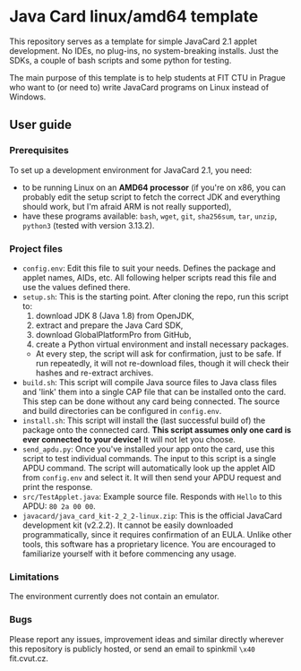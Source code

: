 # Java Card linux/amd64 template

This repository serves as a template for simple JavaCard 2.1 applet development. No IDEs, no plug-ins, no system-breaking installs. Just the SDKs, a couple of bash scripts and some python for testing.

The main purpose of this template is to help students at FIT CTU in Prague who want to (or need to) write JavaCard programs on Linux instead of Windows.

## User guide

### Prerequisites

To set up a development environment for JavaCard 2.1, you need:
- to be running Linux on an **AMD64 processor** (if you're on x86, you can probably edit the setup script to fetch the correct JDK and everything should work, but I'm afraid ARM is not really supported),
- have these programs available: `bash`, `wget`, `git`, `sha256sum`, `tar`, `unzip`, `python3` (tested with version 3.13.2).

### Project files

- `config.env`: Edit this file to suit your needs. Defines the package and applet names, AIDs, etc. All following helper scripts read this file and use the values defined there.
- `setup.sh`: This is the starting point. After cloning the repo, run this script to:
    1. download JDK 8 (Java 1.8) from OpenJDK,
    2. extract and prepare the Java Card SDK,
    3. download GlobalPlatformPro from GitHub,
    4. create a Python virtual environment and install necessary packages.
    - At every step, the script will ask for confirmation, just to be safe. If run repeatedly, it will not re-download files, though it will check their hashes and re-extract archives.
- `build.sh`: This script will compile Java source files to Java class files and 'link' them into a single CAP file that can be installed onto the card. This step can be done without any card being connected. The source and build directories can be configured in `config.env`.
- `install.sh`: This script will install the (last successful build of) the package onto the connected card. **This script assumes only one card is ever connected to your device!** It will not let you choose.
- `send_apdu.py`: Once you've installed your app onto the card, use this script to test individual commands. The input to this script is a single APDU command. The script will automatically look up the applet AID from `config.env` and select it. It will then send your APDU request and print the response.
- `src/TestApplet.java`: Example source file. Responds with `Hello` to this APDU: `80 2a 00 00`.
- `javacard/java_card_kit-2_2_2-linux.zip`: This is the official JavaCard development kit (v2.2.2). It cannot be easily downloaded programmatically, since it requires confirmation of an EULA. Unlike other tools, this software has a proprietary licence. You are encouraged to familiarize yourself with it before commencing any usage.

### Limitations

The environment currently does not contain an emulator.

### Bugs

Please report any issues, improvement ideas and similar directly wherever this repository is publicly hosted, or send an email to spinkmil `\x40` fit.cvut.cz.
